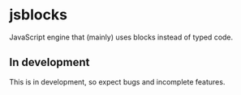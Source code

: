 # jsblocks
JavaScript engine that (mainly) uses blocks instead of typed code.
## In development
This is in development, so expect bugs and incomplete features.
